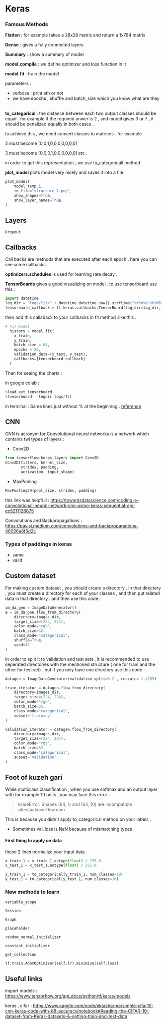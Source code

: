 # Keras 

### Famous Methods

**Flatten** : for example takes a 28x28 matris and return a 1x784 matris

**Dense** : gives a fully connected layers

**Summary** : show a summary of model 

**model.compile** : we define optimizer and loss function in it

**model.fit** : train the model 

parameters : 
* verbose : print sth or not 
* we have epochs , shuffle and batch_size which you know what are they . 


**to_categorical** : the distance between each two output classes should be equal . for example if the required anwer is 2 , and model gives 3 or 7 , it should be penalized equally in both cases . 

to achieve this , we need convert classes to matrices . for example 

2 must become [0,0,1,0,0,0,0,0,0,0]

3 must become [0,0,0,1,0,0,0,0,0,0]
etc .

in order to get this representation , we use to_categoricall method . 

**plot_model** plots model very nicely and saves it into a file . 
```python
plot_model(
    model_temp_1,
    to_file="structure_1.png",
    show_shapes=True,
    show_layer_names=True,
)
```

## Layers
`Dropout` 

## Callbacks 
Call backs are methods that are executed after each epoch . here you can see some callbacks . 

**optimizers.schedules** is used for learning rate decay . 

**TensorBoards** gives a good visualizing on model . to use tensorboard use this :
```python
import datetime
log_dir = "logs/fit/" + datetime.datetime.now().strftime("%Y%m%d-%H%M%S")
tensorboard_callback = tf.keras.callbacks.TensorBoard(log_dir=log_dir, histogram_freq=1)
```

then add this callaback to your callbacks in fit method .like this : 
```python
# Fit model
  history = model.fit(
    x_train, 
    y_train, 
    batch_size = 64, 
    epochs = 20,
    validation_data=(x_test, y_test),
    callbacks=[tensorboard_callback]
  )
```

Then for seeing the charts : 

in google colab : 
```python
%load_ext tensorboard
%tensorboard --logdir logs/fit
```

in terminal : Same lines just without % at the begininng . 
[reference](https://www.tensorflow.org/tensorboard/get_started)

## CNN

CNN is acronym for Convolutional neural networks is a network which contains twi types of layers : 
* Conv2D 
```python
from tensorflow.keras.layers import Conv2D
Conv2D(filters, kernel_size,
       strides, padding,
       activation, input_shape)
```

* MaxPooling 
```python
MaxPooling2D(pool_size, strides, padding)
```

this link was helpfull : https://towardsdatascience.com/coding-a-convolutional-neural-network-cnn-using-keras-sequential-api-ec5211126875

Convolutions and Backpropagations : https://pavisj.medium.com/convolutions-and-backpropagations-46026a8f5d2c

### Types of paddings in keras 
* same
* valid

## Custom dataset

For making custom dataset , you should create a directory . In that directory , you must create a directory for each of your classes , and then put related data in that directory . and then use this code : 
```python
im_da_gen = ImageDataGenerator()
a = im_da_gen.flow_from_directory(
    directory=images_dir,
    target_size=(224, 224),
    color_mode="rgb",
    batch_size=32,
    class_mode="categorical",
    shuffle=True,
    seed=42
)
```

In order to split it to validation and test sets , it is recommended to use seperated directories with the mentioned structure ( one for train and the other for test set) . but if you only have one directory use this code :
```python
datagen = ImageDataGenerator(validation_split=0.2 , rescale= 1./255)

train_iterator = datagen.flow_from_directory(
    directory=images_dir,
    target_size=(224, 224),
    color_mode="rgb",
    batch_size=32,
    class_mode="categorical",
    subset='training'
)

validation_iterator = datagen.flow_from_directory(
    directory=images_dir,
    target_size=(224, 224),
    color_mode="rgb",
    batch_size=32,
    class_mode="categorical",
    subset='validation'
)
```

## Foot of kuzeh gari

While multiclass classification , when you use softmax and an output layer with for example 10 units , you may face this error : 

> ValueError: Shapes (64, 1) and (64, 10) are incompatible site:stackoverflow.com

This is because you didn't apply to_categorical method on your labels  . 

* Sometimes val_loss is NaN because of mismatching types . 

#### First thing to apply on data 

these 2 lines normalize your input data . 

```python
x_train_1 = x_train_1.astype(float) / 255.0
x_test_1 = x_test_1.astype(float) / 255.0

y_train_1 = to_categorical(y_train_1, num_classes=10)
y_test_1 = to_categorical(y_test_1, num_classes=10)
```

### New methods to learn

`variable_scope`

`Session`

`Graph`

`placeholder`

`random_normal_initializer`

`constant_initializer`

`get_collection`

`tf.train.AdamOptimizer(self.lr).minimize(self.loss)`

## Useful links 
import models : https://www.tensorflow.org/api_docs/python/tf/keras/models

keras , cifar : https://www.kaggle.com/code/ektasharma/simple-cifar10-cnn-keras-code-with-88-accuracy/notebook#Reading-the-CIFAR-10-dataset-from-Keras-datasets-&-setting-train-and-test-data
